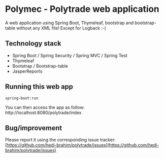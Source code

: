 Polymec - Polytrade web application
=================================================================

A web application using Spring Boot, Thymeleaf, bootstrap and bootstrap-table without any XML file! Except for Logback :-(

## Technology stack

 - Spring Boot / Spring Security / Spring MVC / Spring Test
 - Thymeleaf 
 - Bootstrap / Bootstrap-table
 - JasperReports

## Running this web app

    spring-boot:run

You can then access the app as follow: http://localhost:8080/polytrade/index

## Bug/improvement

Please report it using the corresponding issue tracker: [https://github.com/hedi-brahim/polytrade/issues](https://github.com/hedi-brahim/polytrade/issues)


